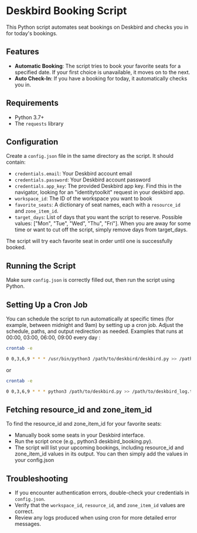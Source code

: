 # Deskbird Booking Script

This Python script automates seat bookings on Deskbird and checks you in for today's bookings.

## Features

- **Automatic Booking**: The script tries to book your favorite seats for a specified date. If your first choice is unavailable, it moves on to the next.
- **Auto Check-In**: If you have a booking for today, it automatically checks you in.

## Requirements

- Python 3.7+
- The `requests` library

## Configuration

Create a `config.json` file in the same directory as the script. It should contain:
- `credentials.email`: Your Deskbird account email
- `credentials.password`: Your Deskbird account password
- `credentials.app_key`: The provided Deskbird app key. Find this in the navigator, looking for an "identitytoolkit" request in your deskbird app. 
- `workspace_id`: The ID of the workspace you want to book
- `favorite_seats`: A dictionary of seat names, each with a `resource_id` and `zone_item_id`.
- `target_days`: List of days that you want the script to reserve. Possible values: ["Mon", "Tue", "Wed", "Thu", "Fri"]. When you are away for some time or want to cut off the script, simply remove days from target_days. 
 
The script will try each favorite seat in order until one is successfully booked.

## Running the Script

Make sure `config.json` is correctly filled out, then run the script using Python.

## Setting Up a Cron Job

You can schedule the script to run automatically at specific times (for example, between midnight and 9am) by setting up a cron job. Adjust the schedule, paths, and output redirection as needed.
Examples that runs at 00:00, 03:00, 06:00, 09:00 every day : 
```bash
crontab -e

0 0,3,6,9 * * * /usr/bin/python3 /path/to/deskbird/deskbird.py >> /path/to/deskbird_log.txt 2>&1
```

or 

```bash
crontab -e

0 0,3,6,9 * * * python3 /path/to/deskbird.py >> /path/to/deskbird_log.txt 2>&1
```

## Fetching resource_id and zone_item_id
To find the resource_id and zone_item_id for your favorite seats:

- Manually book some seats in your Deskbird interface.
- Run the script once (e.g., python3 deskbird_booking.py).
- The script will list your upcoming bookings, including resource_id and zone_item_id values in its output.
You can then simply add the values in your config.json

## Troubleshooting

- If you encounter authentication errors, double-check your credentials in `config.json`.
- Verify that the `workspace_id`, `resource_id`, and `zone_item_id` values are correct.
- Review any logs produced when using cron for more detailed error messages.
